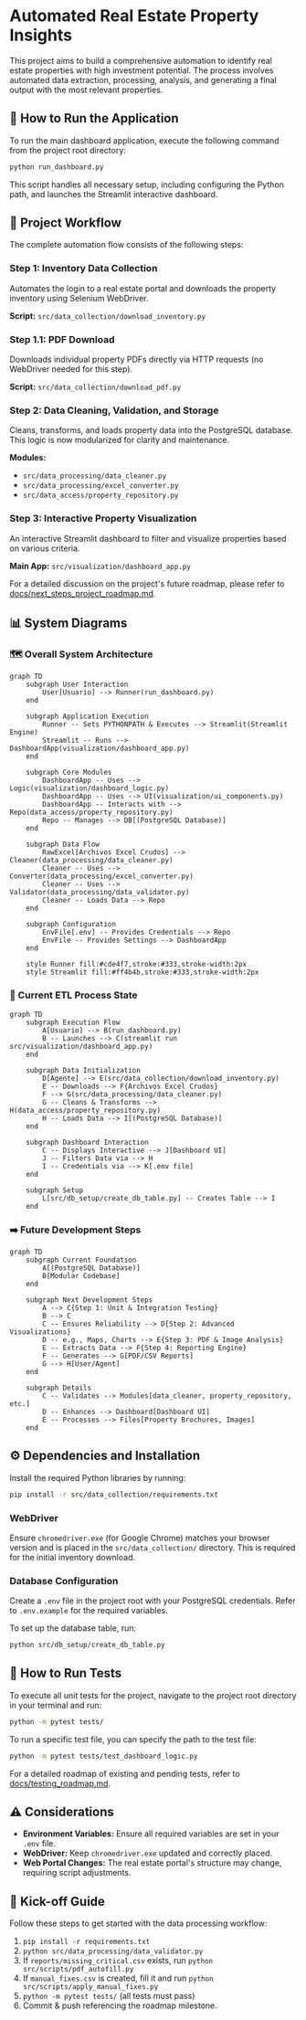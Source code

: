 # Automated Real Estate Property Insights

This project aims to build a comprehensive automation to identify real estate properties with high investment potential. The process involves automated data extraction, processing, analysis, and generating a final output with the most relevant properties.

## 🚀 How to Run the Application

To run the main dashboard application, execute the following command from the project root directory:

```bash
python run_dashboard.py
```

This script handles all necessary setup, including configuring the Python path, and launches the Streamlit interactive dashboard.

## 🎯 Project Workflow

The complete automation flow consists of the following steps:

### Step 1: Inventory Data Collection
Automates the login to a real estate portal and downloads the property inventory using Selenium WebDriver.

**Script:** `src/data_collection/download_inventory.py`

### Step 1.1: PDF Download
Downloads individual property PDFs directly via HTTP requests (no WebDriver needed for this step).

**Script:** `src/data_collection/download_pdf.py`

### Step 2: Data Cleaning, Validation, and Storage
Cleans, transforms, and loads property data into the PostgreSQL database. This logic is now modularized for clarity and maintenance.

**Modules:**
- `src/data_processing/data_cleaner.py`
- `src/data_processing/excel_converter.py`
- `src/data_access/property_repository.py`

### Step 3: Interactive Property Visualization
An interactive Streamlit dashboard to filter and visualize properties based on various criteria.

**Main App:** `src/visualization/dashboard_app.py`

For a detailed discussion on the project's future roadmap, please refer to [docs/next_steps_project_roadmap.md](docs/next_steps_project_roadmap.md).

## 📊 System Diagrams

### 🗺️ Overall System Architecture

```mermaid
graph TD
    subgraph User Interaction
        User[Usuario] --> Runner(run_dashboard.py)
    end

    subgraph Application Execution
        Runner -- Sets PYTHONPATH & Executes --> Streamlit(Streamlit Engine)
        Streamlit -- Runs --> DashboardApp(visualization/dashboard_app.py)
    end

    subgraph Core Modules
        DashboardApp -- Uses --> Logic(visualization/dashboard_logic.py)
        DashboardApp -- Uses --> UI(visualization/ui_components.py)
        DashboardApp -- Interacts with --> Repo(data_access/property_repository.py)
        Repo -- Manages --> DB[(PostgreSQL Database)]
    end

    subgraph Data Flow
        RawExcel[Archivos Excel Crudos] --> Cleaner(data_processing/data_cleaner.py)
        Cleaner -- Uses --> Converter(data_processing/excel_converter.py)
        Cleaner -- Uses --> Validator(data_processing/data_validator.py)
        Cleaner -- Loads Data --> Repo
    end

    subgraph Configuration
        EnvFile[.env] -- Provides Credentials --> Repo
        EnvFile -- Provides Settings --> DashboardApp
    end

    style Runner fill:#cde4f7,stroke:#333,stroke-width:2px
    style Streamlit fill:#ff4b4b,stroke:#333,stroke-width:2px
```

### 🚀 Current ETL Process State

```mermaid
graph TD
    subgraph Execution Flow
        A[Usuario] --> B(run_dashboard.py)
        B -- Launches --> C(streamlit run src/visualization/dashboard_app.py)
    end

    subgraph Data Initialization
        D[Agente] --> E(src/data_collection/download_inventory.py)
        E -- Downloads --> F{Archivos Excel Crudos}
        F --> G(src/data_processing/data_cleaner.py)
        G -- Cleans & Transforms --> H(data_access/property_repository.py)
        H -- Loads Data --> I[(PostgreSQL Database)]
    end

    subgraph Dashboard Interaction
        C -- Displays Interactive --> J[Dashboard UI]
        J -- Filters Data via --> H
        I -- Credentials via --> K[.env file]
    end

    subgraph Setup
        L[src/db_setup/create_db_table.py] -- Creates Table --> I
    end
```

### ➡️ Future Development Steps

```mermaid
graph TD
    subgraph Current Foundation
        A[(PostgreSQL Database)]
        B[Modular Codebase]
    end

    subgraph Next Development Steps
        A --> C{Step 1: Unit & Integration Testing}
        B --> C
        C -- Ensures Reliability --> D{Step 2: Advanced Visualizations}
        D -- e.g., Maps, Charts --> E{Step 3: PDF & Image Analysis}
        E -- Extracts Data --> F{Step 4: Reporting Engine}
        F -- Generates --> G[PDF/CSV Reports]
        G --> H[User/Agent]
    end

    subgraph Details
        C -- Validates --> Modules[data_cleaner, property_repository, etc.]
        D -- Enhances --> Dashboard[Dashboard UI]
        E -- Processes --> Files[Property Brochures, Images]
    end
```

## ⚙️ Dependencies and Installation

Install the required Python libraries by running:

```bash
pip install -r src/data_collection/requirements.txt
```

### WebDriver
Ensure `chromedriver.exe` (for Google Chrome) matches your browser version and is placed in the `src/data_collection/` directory. This is required for the initial inventory download.

### Database Configuration
Create a `.env` file in the project root with your PostgreSQL credentials. Refer to `.env.example` for the required variables.

To set up the database table, run:
```bash
python src/db_setup/create_db_table.py
```

## 🧪 How to Run Tests

To execute all unit tests for the project, navigate to the project root directory in your terminal and run:

```bash
python -m pytest tests/
```

To run a specific test file, you can specify the path to the test file:

```bash
python -m pytest tests/test_dashboard_logic.py
```

For a detailed roadmap of existing and pending tests, refer to [docs/testing_roadmap.md](docs/testing_roadmap.md).

## ⚠️ Considerations
- **Environment Variables:** Ensure all required variables are set in your `.env` file.
- **WebDriver:** Keep `chromedriver.exe` updated and correctly placed.
- **Web Portal Changes:** The real estate portal's structure may change, requiring script adjustments.

## 🚀 Kick-off Guide

Follow these steps to get started with the data processing workflow:

1.  `pip install -r requirements.txt`
2.  `python src/data_processing/data_validator.py`
3.  If `reports/missing_critical.csv` exists, run `python src/scripts/pdf_autofill.py`
4.  If `manual_fixes.csv` is created, fill it and run `python src/scripts/apply_manual_fixes.py`
5.  `python -m pytest tests/` (all tests must pass)
6.  Commit & push referencing the roadmap milestone.
